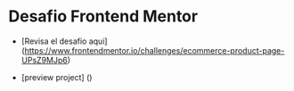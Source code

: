 # Desafio Frontend Mentor

- [Revisa el desafio aqui] (https://www.frontendmentor.io/challenges/ecommerce-product-page-UPsZ9MJp6)

- [preview project] ()